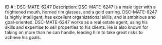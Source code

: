 ID # : DSC-MATE-6247
Description: DSC-MATE-6247 is a male tiger with a frightened mouth, horned rim glasses, and a gold earring. DSC-MATE-6247 is highly intelligent, has excellent organizational skills, and is ambitious and goal-oriented. DSC-MATE-6247 works as a real estate agent, using his skills and expertise to sell properties to his clients. He is also known for taking on more than he can handle, leading him to take great risks to achieve his goals.